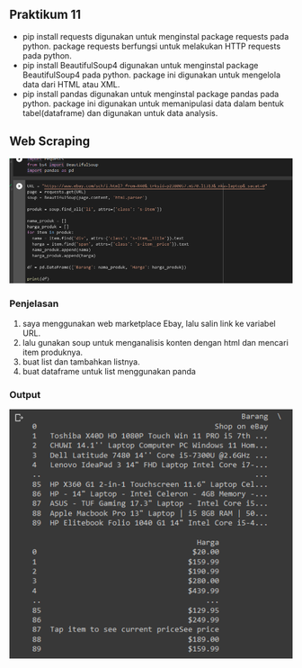## Praktikum 11

- pip install requests digunakan untuk menginstal package requests pada python. package requests berfungsi untuk melakukan HTTP requests pada python.
- pip install BeautifulSoup4 digunakan untuk menginstal package BeautifulSoup4 pada python. package ini digunakan untuk mengelola data dari HTML atau XML.
- pip install pandas digunakan untuk menginstal package pandas pada python. package ini digunakan untuk memanipulasi data dalam bentuk tabel(dataframe) dan digunakan untuk data analysis.

## Web Scraping

![foto3](foto3.PNG)

### Penjelasan

1. saya menggunakan web marketplace Ebay, lalu salin link ke variabel URL.
2. lalu gunakan soup untuk menganalisis konten dengan html dan mencari item produknya.
3. buat list dan tambahkan listnya.
4. buat dataframe untuk list menggunakan panda

### Output

![foto4](foto4.PNG)
